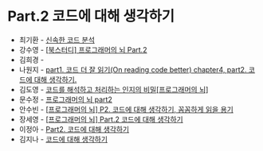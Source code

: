 # Part.2 코드에 대해 생각하기

- 최기환 - [신속한 코드 분석](https://www.blog.gihwan-dev.com/posts/book-study-programmers-brain-part-2/)
- 강수영 - [[북스터디] 프로그래머의 뇌 Part.2](https://velog.io/@sooyoung15928/%EB%B6%81%EC%8A%A4%ED%84%B0%EB%94%94-%ED%94%84%EB%A1%9C%EA%B7%B8%EB%9E%98%EB%A8%B8%EC%9D%98-%EB%87%8C-Part.2)
- 김희경 - []()
- 나원지 - [part1. 코드 더 잘 읽기(On reading code better) chapter4, part2. 코드에 대해 생각하기.](https://rowandev.notion.site/part1-On-reading-code-better-chapter4-part2-1091581c5b968059a577d4f7e4a9dcc6?pvs=4)
- 김도영 - [코드를 해석하고 처리하는 인지의 비밀[프로그래머의 뇌]](https://medium.com/@Dodo3/%ED%94%84%EB%A1%9C%EA%B7%B8%EB%9E%98%EB%A8%B8%EC%9D%98-%EB%87%8C-4c55b3286bb7)
- 문수정 - [프로그래머의 뇌 part2](https://velog.io/@coffeeeee/pr-brain-2)
- 안수빈 - [[프로그래머의 뇌] P2. 코드에 대해 생각하기, 꼼꼼하게 읽을 용기](https://velog.io/@jejupalette/%ED%94%84%EB%A1%9C%EA%B7%B8%EB%9E%98%EB%A8%B8%EC%9D%98-%EB%87%8C-P2.-%EC%BD%94%EB%93%9C%EC%97%90-%EB%8C%80%ED%95%B4-%EC%83%9D%EA%B0%81%ED%95%98%EA%B8%B0-%EA%BC%BC%EA%BC%BC%ED%95%98%EA%B2%8C-%EC%9D%BD%EC%9D%84-%EC%9A%A9%EA%B8%B0)
- 장세영 - [[프로그래머의 뇌] Part.2 코드에 대해 생각하기](https://velog.io/@0x45c/%ED%94%84%EB%A1%9C%EA%B7%B8%EB%9E%98%EB%A8%B8%EC%9D%98-%EB%87%8C-Part.2-%EC%BD%94%EB%93%9C%EC%97%90-%EB%8C%80%ED%95%B4-%EC%83%9D%EA%B0%81%ED%95%98%EA%B8%B0)
- 이정아 - [Part2. 코드에 대해 생각하기](https://sulfuric-banjo-5a8.notion.site/Part2-109ca0c5c63480a1b001e1b17139363e?pvs=4)
- 김지나 - [코드에 대해 생각하기](https://zzinao.notion.site/Part-2-6aa4173aa5de4d60b695d7c2ac46d7d2?pvs=4)
